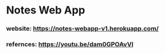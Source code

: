 # Notes Web App

### website: https://notes-webapp-v1.herokuapp.com/

### refernces: https://youtu.be/dam0GPOAvVI
